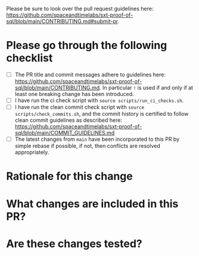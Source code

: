 Please be sure to look over the pull request guidelines here: https://github.com/spaceandtimelabs/sxt-proof-of-sql/blob/main/CONTRIBUTING.md#submit-pr.

# Please go through the following checklist
- [ ] The PR title and commit messages adhere to guidelines here: https://github.com/spaceandtimelabs/sxt-proof-of-sql/blob/main/CONTRIBUTING.md. In particular `!` is used if and only if at least one breaking change has been introduced.
- [ ] I have run the ci check script with `source scripts/run_ci_checks.sh`.
- [ ] I have run the clean commit check script with `source scripts/check_commits.sh`, and the commit history is certified to follow clean commit guidelines as described here: https://github.com/spaceandtimelabs/sxt-proof-of-sql/blob/main/COMMIT_GUIDELINES.md
- [ ] The latest changes from `main` have been incorporated to this PR by simple rebase if possible, if not, then conflicts are resolved appropriately.

# Rationale for this change

<!--
 Why are you proposing this change? If this is already explained clearly in the linked issue then this section is not needed.
 Explaining clearly why changes are proposed helps reviewers understand your changes and offer better suggestions for fixes.

 Example:
 Add `NestedLoopJoinExec`.
 Closes #345.

 Since we added `HashJoinExec` in #323 it has been possible to do provable inner joins. However performance is not satisfactory in some cases. Hence we need to fix the problem by implement `NestedLoopJoinExec` and speed up the code
 for `HashJoinExec`.
-->

# What changes are included in this PR?

<!--
There is no need to duplicate the description in the ticket here but it is sometimes worth providing a summary of the individual changes in this PR.

Example:
- Add `NestedLoopJoinExec`.
- Speed up `HashJoinExec`.
- Route joins to `NestedLoopJoinExec` if the outer input is sufficiently small.
-->

# Are these changes tested?
<!--
We typically require tests for all PRs in order to:
1. Prevent the code from being accidentally broken by subsequent changes
2. Serve as another way to document the expected behavior of the code

If tests are not included in your PR, please explain why (for example, are they covered by existing tests)?

Example:
Yes.
-->
